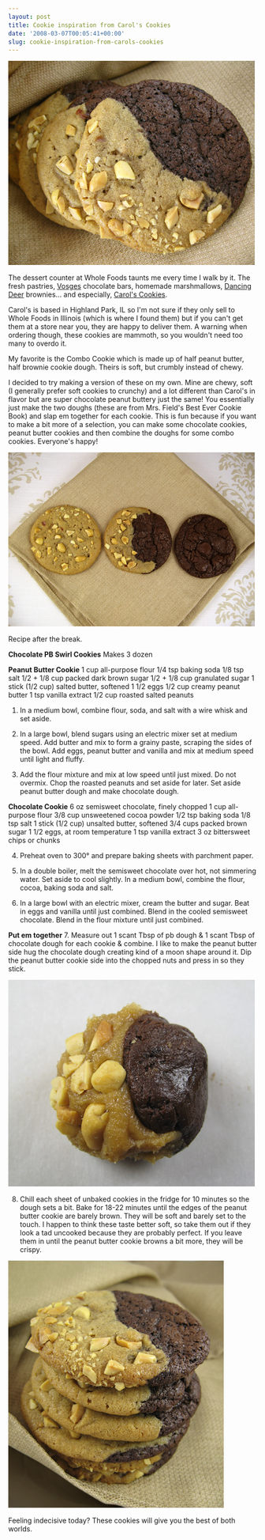 ```yaml
---
layout: post
title: Cookie inspiration from Carol's Cookies
date: '2008-03-07T00:05:41+00:00'
slug: cookie-inspiration-from-carols-cookies
---
```

<img src='images/uploads/2008/03/pbswirl_03.jpg' alt='pbswirl03' class="yellowborder" />

The dessert counter at Whole Foods taunts me every time I walk by it. The fresh pastries, <a href="http://www.vosgeschocolate.com/">Vosges</a> chocolate bars, homemade marshmallows, <a href="http://www.dancingdeer.com/">Dancing Deer</a> brownies... and especially, <a href="http://www.carolscookies.com/index.php">Carol's Cookies</a>. 

Carol's is based in Highland Park, IL so I'm not sure if they only sell to Whole Foods in Illinois (which is where I found them) but if you can't get them at a store near you, they are happy to deliver them. A warning when ordering though, these cookies are mammoth, so you wouldn't need too many to overdo it. 

My favorite is the Combo Cookie which is made up of half peanut butter, half brownie cookie dough. Theirs is soft, but crumbly instead of chewy.

I decided to try making a version of these on my own. Mine are chewy, soft (I generally prefer soft cookies to crunchy) and a lot different than Carol's in flavor but are super chocolate peanut buttery just the same! You essentially just make the two doughs (these are from Mrs. Field's Best Ever Cookie Book) and slap em together for each cookie. This is fun because if you want to make a bit more of a selection, you can make some chocolate cookies, peanut butter cookies and then combine the doughs for some combo cookies. Everyone's happy! 

<img src='images/uploads/2008/03/pbswirl_combo.jpg' alt='combo' class= "yellowborder" />

Recipe after the break.

<!--more-->

<strong>Chocolate PB Swirl Cookies</strong>
Makes 3 dozen

<strong>Peanut Butter Cookie</strong>
1 cup all-purpose flour
1/4 tsp baking soda
1/8 tsp salt
1/2 + 1/8 cup packed dark brown sugar
1/2 + 1/8 cup granulated sugar
1 stick (1/2 cup) salted butter, softened
1 1/2 eggs
1/2 cup creamy peanut butter
1 tsp vanilla extract
1/2 cup roasted salted peanuts

1. In a medium bowl, combine flour, soda, and salt with a wire whisk and set aside.

2. In a large bowl, blend sugars using an electric mixer set at medium speed. Add butter and mix to form a grainy paste, scraping the sides of the bowl. Add eggs, peanut butter and vanilla and mix at medium speed until light and fluffy. 

3. Add the flour mixture and mix at low speed until just mixed. Do not overmix. Chop the roasted peanuts and set aside for later. Set aside peanut butter dough and make chocolate dough.

<strong>Chocolate Cookie</strong>
6 oz semisweet chocolate, finely chopped
1 cup all-purpose flour
3/8 cup unsweetened cocoa powder
1/2 tsp baking soda
1/8 tsp salt
1 stick (1/2 cup) unsalted butter, softened
3/4 cups packed brown sugar
1 1/2 eggs, at room temperature
1 tsp vanilla extract
3 oz bittersweet chips or chunks

4. Preheat oven to 300&#176; and prepare baking sheets with parchment paper.

5. In a double boiler, melt the semisweet chocolate over hot, not simmering water. Set aside to cool slightly. In a medium bowl, combine the flour, cocoa, baking soda and salt.

6. In a large bowl with an electric mixer, cream the butter and sugar. Beat in eggs and vanilla until just combined. Blend in the cooled semisweet chocolate. Blend in the flour mixture until just combined.

<strong>Put em together</strong>
7. Measure out 1 scant Tbsp of pb dough & 1 scant Tbsp of chocolate dough for each cookie & combine. I like to make the peanut butter side hug the chocolate dough creating kind of a moon shape around it. Dip the peanut butter cookie side into the chopped nuts and press in so they stick.

<img src='images/uploads/2008/03/pbswirl_02.jpg' alt='pb swirl' class= "yellowborder" />

8. Chill each sheet of unbaked cookies in the fridge for 10 minutes so the dough sets a bit. Bake for 18-22 minutes until the edges of the peanut butter cookie are barely brown. They will be soft and barely set to the touch. I happen to think these taste better soft, so take them out if they look a tad uncooked because they are probably perfect. If you leave them in until the peanut butter cookie browns a bit more, they will be crispy.

<img src='images/uploads/2008/03/pbswirl_stack.jpg' alt='stack' class= "yellowborder" />

Feeling indecisive today? These cookies will give you the best of both worlds.
